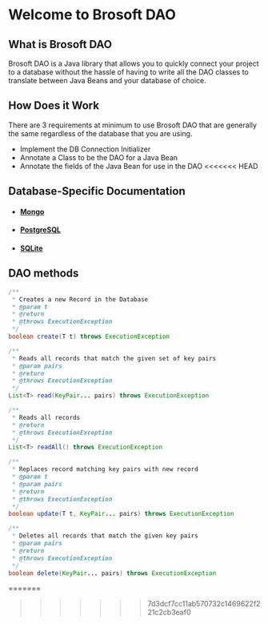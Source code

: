 # Welcome to Brosoft DAO

## What is Brosoft DAO

Brosoft DAO is a Java library that allows you to quickly connect your project to a database
without the hassle of having to write all the DAO classes to translate between Java Beans and your database of choice.

## How Does it Work

There are 3 requirements at minimum to use Brosoft DAO that are generally the same regardless of the database that you are using.

* Implement the DB Connection Initializer
* Annotate a Class to be the DAO for a Java Bean
* Annotate the fields of the Java Bean for use in the DAO
<<<<<<< HEAD

## Database-Specific Documentation

* #### [Mongo](mongo)

* #### [PostgreSQL](postgres)

* #### [SQLite](sqlite)

## DAO methods

```java
/**
 * Creates a new Record in the Database
 * @param t
 * @return
 * @throws ExecutionException
 */
boolean create(T t) throws ExecutionException
```

```java
/**
 * Reads all records that match the given set of key pairs
 * @param pairs
 * @return
 * @throws ExecutionException
 */
List<T> read(KeyPair... pairs) throws ExecutionException
```

```java
/**
 * Reads all records
 * @return
 * @throws ExecutionException
 */
List<T> readAll() throws ExecutionException
```

```java
/**
 * Replaces record matching key pairs with new record
 * @param t
 * @param pairs
 * @return
 * @throws ExecutionException
 */
boolean update(T t, KeyPair... pairs) throws ExecutionException
```

```java
/**
 * Deletes all records that match the given key pairs
 * @param pairs
 * @return
 * @throws ExecutionException
 */
boolean delete(KeyPair... pairs) throws ExecutionException
```
=======
>>>>>>> 7d3dcf7cc11ab570732c1469622f221c2cb3eaf0

